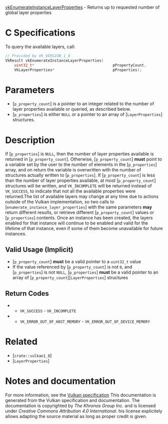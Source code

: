 [vkEnumerateInstanceLayerProperties](https://www.khronos.org/registry/vulkan/specs/1.3-extensions/man/html/vkEnumerateInstanceLayerProperties.html) - Returns up to requested number of global layer properties

# C Specifications
To query the available layers, call:
```c
// Provided by VK_VERSION_1_0
VkResult vkEnumerateInstanceLayerProperties(
    uint32_t*                                   pPropertyCount,
    VkLayerProperties*                          pProperties);
```

# Parameters
- [`p_property_count`] is a pointer to an integer related to the number of layer properties available or queried, as described below.
- [`p_properties`] is either `NULL` or a pointer to an array of [`LayerProperties`] structures.

# Description
If [`p_properties`] is `NULL`, then the number of layer properties
available is returned in [`p_property_count`].
Otherwise, [`p_property_count`] **must**  point to a variable set by the user to
the number of elements in the [`p_properties`] array, and on return the
variable is overwritten with the number of structures actually written to
[`p_properties`].
If [`p_property_count`] is less than the number of layer properties
available, at most [`p_property_count`] structures will be written, and
`VK_INCOMPLETE` will be returned instead of `VK_SUCCESS`, to
indicate that not all the available properties were returned.The list of available layers may change at any time due to actions outside
of the Vulkan implementation, so two calls to
[`enumerate_instance_layer_properties`] with the same parameters  **may** 
return different results, or retrieve different [`p_property_count`] values
or [`p_properties`] contents.
Once an instance has been created, the layers enabled for that instance will
continue to be enabled and valid for the lifetime of that instance, even if
some of them become unavailable for future instances.
## Valid Usage (Implicit)
-  [`p_property_count`] **must**  be a valid pointer to a `uint32_t` value
-    If the value referenced by [`p_property_count`] is not `0`, and [`p_properties`] is not `NULL`, [`p_properties`] **must**  be a valid pointer to an array of [`p_property_count`][`LayerProperties`] structures

## Return Codes
*   - `VK_SUCCESS`  - `VK_INCOMPLETE` 
*   - `VK_ERROR_OUT_OF_HOST_MEMORY`  - `VK_ERROR_OUT_OF_DEVICE_MEMORY`

# Related
- [`crate::vulkan1_0`]
- [`LayerProperties`]

# Notes and documentation
For more information, see the [Vulkan specification](https://www.khronos.org/registry/vulkan/specs/1.3-extensions/html/vkspec.html)
This documentation is generated from the Vulkan specification and documentation.
The documentation is copyrighted by *The Khronos Group Inc.* and is licensed under *Creative Commons Attribution 4.0 International*.
his license explicitely allows adapting the source material as long as proper credit is given.
        